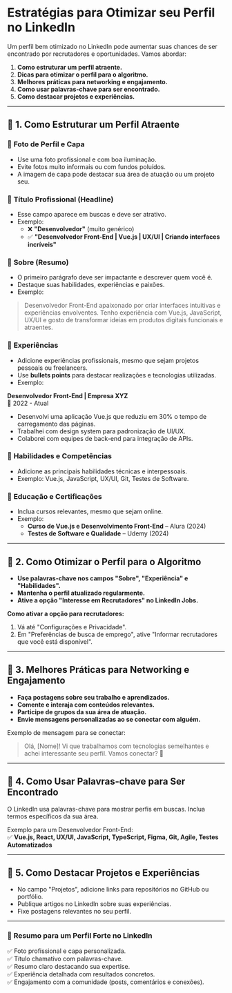 # Estratégias para Otimizar seu Perfil no LinkedIn

Um perfil bem otimizado no LinkedIn pode aumentar suas chances de ser encontrado por recrutadores e oportunidades. Vamos abordar:

1. **Como estruturar um perfil atraente.**  
2. **Dicas para otimizar o perfil para o algoritmo.**  
3. **Melhores práticas para networking e engajamento.**  
4. **Como usar palavras-chave para ser encontrado.**  
5. **Como destacar projetos e experiências.**  

---

## 📌 **1. Como Estruturar um Perfil Atraente**
### 🔹 **Foto de Perfil e Capa**
- Use uma foto profissional e com boa iluminação.  
- Evite fotos muito informais ou com fundos poluídos.  
- A imagem de capa pode destacar sua área de atuação ou um projeto seu.  

### 🔹 **Título Profissional (Headline)**
- Esse campo aparece em buscas e deve ser atrativo.  
- Exemplo:  
  - ❌ **"Desenvolvedor"** (muito genérico)  
  - ✅ **"Desenvolvedor Front-End | Vue.js | UX/UI | Criando interfaces incríveis"**  

### 🔹 **Sobre (Resumo)**
- O primeiro parágrafo deve ser impactante e descrever quem você é.  
- Destaque suas habilidades, experiências e paixões.  
- Exemplo:  

> Desenvolvedor Front-End apaixonado por criar interfaces intuitivas e experiências envolventes. Tenho experiência com Vue.js, JavaScript, UX/UI e gosto de transformar ideias em produtos digitais funcionais e atraentes.  

### 🔹 **Experiências**
- Adicione experiências profissionais, mesmo que sejam projetos pessoais ou freelancers.  
- Use **bullets points** para destacar realizações e tecnologias utilizadas.  
- Exemplo:

**Desenvolvedor Front-End | Empresa XYZ**  
📆 2022 - Atual  
- Desenvolvi uma aplicação Vue.js que reduziu em 30% o tempo de carregamento das páginas.  
- Trabalhei com design system para padronização de UI/UX.  
- Colaborei com equipes de back-end para integração de APIs.  

### 🔹 **Habilidades e Competências**
- Adicione as principais habilidades técnicas e interpessoais.  
- Exemplo: Vue.js, JavaScript, UX/UI, Git, Testes de Software.  

### 🔹 **Educação e Certificações**
- Inclua cursos relevantes, mesmo que sejam online.  
- Exemplo:  
  - **Curso de Vue.js e Desenvolvimento Front-End** – Alura (2024)  
  - **Testes de Software e Qualidade** – Udemy (2024)  

---

## 📌 **2. Como Otimizar o Perfil para o Algoritmo**
- **Use palavras-chave nos campos "Sobre", "Experiência" e "Habilidades".**  
- **Mantenha o perfil atualizado regularmente.**  
- **Ative a opção "Interesse em Recrutadores" no LinkedIn Jobs.**  

**Como ativar a opção para recrutadores:**  
1. Vá até "Configurações e Privacidade".  
2. Em "Preferências de busca de emprego", ative "Informar recrutadores que você está disponível".  

---

## 📌 **3. Melhores Práticas para Networking e Engajamento**
- **Faça postagens sobre seu trabalho e aprendizados.**  
- **Comente e interaja com conteúdos relevantes.**  
- **Participe de grupos da sua área de atuação.**  
- **Envie mensagens personalizadas ao se conectar com alguém.**  

Exemplo de mensagem para se conectar:  

> Olá, [Nome]! Vi que trabalhamos com tecnologias semelhantes e achei interessante seu perfil. Vamos conectar? 🚀  

---

## 📌 **4. Como Usar Palavras-chave para Ser Encontrado**
O LinkedIn usa palavras-chave para mostrar perfis em buscas. Inclua termos específicos da sua área.  

Exemplo para um Desenvolvedor Front-End:  
✅ **Vue.js, React, UX/UI, JavaScript, TypeScript, Figma, Git, Agile, Testes Automatizados**  

---

## 📌 **5. Como Destacar Projetos e Experiências**
- No campo "Projetos", adicione links para repositórios no GitHub ou portfólio.  
- Publique artigos no LinkedIn sobre suas experiências.  
- Fixe postagens relevantes no seu perfil.  

---

### 🚀 **Resumo para um Perfil Forte no LinkedIn**
✅ Foto profissional e capa personalizada.  
✅ Título chamativo com palavras-chave.  
✅ Resumo claro destacando sua expertise.  
✅ Experiência detalhada com resultados concretos.  
✅ Engajamento com a comunidade (posts, comentários e conexões).  
